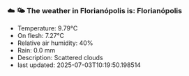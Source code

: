 ### ☁️ 🌤️  The weather in Florianópolis is: Florianópolis

- Temperature: 9.79°C
- On flesh: 7.27°C
- Relative air humidity: 40%
- Rain: 0.0 mm
- Description: Scattered clouds
- last updated: 2025-07-03T10:19:50.198514
